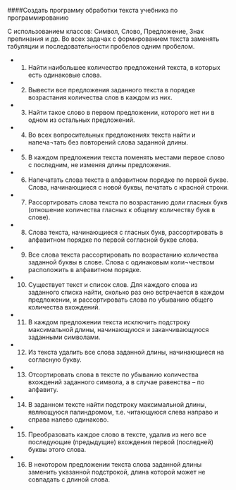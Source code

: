 ####Создать программу обработки текста учебника по программированию


C использованием классов: Символ, Слово, Предложение, Знак препинания и др. Во всех задачах с формированием текста заменять табуляции и последовательности пробелов одним пробелом.


 - 1.	Найти наибольшее количество предложений текста, в которых есть одинаковые слова.
 - 2.	Вывести все предложения заданного текста в порядке возрастания количества слов в каждом из них.
 - 3.	Найти такое слово в первом предложении, которого нет ни в одном из остальных предложений.
 - 4.	Во всех вопросительных предложениях текста найти и напеча¬тать без повторений слова заданной длины.
 - 5.	В каждом предложении текста поменять местами первое слово с последним, не изменяя длины предложения.
 - 6.	Напечатать слова текста в алфавитном порядке по первой букве. Слова, начинающиеся с новой буквы, печатать с красной строки.
 - 7.	Рассортировать слова текста по возрастанию доли гласных букв (отношение количества гласных к общему количеству букв в слове).
 - 8.	Слова текста, начинающиеся с гласных букв, рассортировать в алфавитном порядке по первой согласной букве слова.
 - 9.	Все слова текста рассортировать по возрастанию количества заданной буквы в слове. Слова с одинаковым коли¬чеством расположить в алфавитном порядке.
 - 10.	Существует текст и список слов. Для каждого слова из заданного списка найти, сколько раз оно встречается в каждом предложении, и рассортировать слова по убыванию общего количества вхождений.
 - 11.	В каждом предложении текста исключить подстроку максимальной длины, начинающуюся и заканчивающуюся заданными символами.
 - 12.	Из текста удалить все слова заданной длины, начинающиеся на согласную букву.
 - 13.	Отсортировать слова в тексте по убыванию количества вхождений заданного символа, а в случае равенства – по алфавиту.
 - 14.	В заданном тексте найти подстроку максимальной длины, являющуюся палиндромом, т.е. читающуюся слева направо и справа налево одинаково.
 - 15.	Преобразовать каждое слово в тексте, удалив из него все последующие (предыдущие) вхождения первой (последней) буквы этого слова.
 - 16.	В некотором предложении текста слова заданной длины заменить указанной подстрокой, длина которой может не совпадать с длиной слова.
 
 

